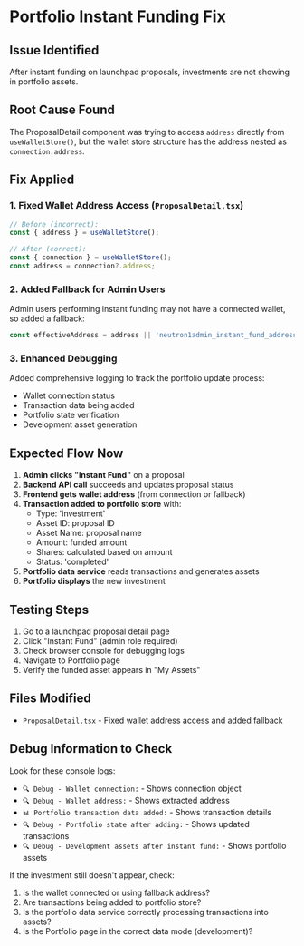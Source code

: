 # Portfolio Instant Funding Fix

## Issue Identified
After instant funding on launchpad proposals, investments are not showing in portfolio assets.

## Root Cause Found
The ProposalDetail component was trying to access `address` directly from `useWalletStore()`, but the wallet store structure has the address nested as `connection.address`.

## Fix Applied

### 1. **Fixed Wallet Address Access** (`ProposalDetail.tsx`)
```javascript
// Before (incorrect):
const { address } = useWalletStore();

// After (correct):
const { connection } = useWalletStore();
const address = connection?.address;
```

### 2. **Added Fallback for Admin Users**
Admin users performing instant funding may not have a connected wallet, so added a fallback:
```javascript
const effectiveAddress = address || 'neutron1admin_instant_fund_address';
```

### 3. **Enhanced Debugging**
Added comprehensive logging to track the portfolio update process:
- Wallet connection status
- Transaction data being added
- Portfolio state verification
- Development asset generation

## Expected Flow Now

1. **Admin clicks "Instant Fund"** on a proposal
2. **Backend API call** succeeds and updates proposal status
3. **Frontend gets wallet address** (from connection or fallback)
4. **Transaction added to portfolio store** with:
   - Type: 'investment'
   - Asset ID: proposal ID
   - Asset Name: proposal name
   - Amount: funded amount
   - Shares: calculated based on amount
   - Status: 'completed'
5. **Portfolio data service** reads transactions and generates assets
6. **Portfolio displays** the new investment

## Testing Steps

1. Go to a launchpad proposal detail page
2. Click "Instant Fund" (admin role required)
3. Check browser console for debugging logs
4. Navigate to Portfolio page
5. Verify the funded asset appears in "My Assets"

## Files Modified
- `ProposalDetail.tsx` - Fixed wallet address access and added fallback

## Debug Information to Check
Look for these console logs:
- `🔍 Debug - Wallet connection:` - Shows connection object
- `🔍 Debug - Wallet address:` - Shows extracted address
- `📊 Portfolio transaction data added:` - Shows transaction details
- `🔍 Debug - Portfolio state after adding:` - Shows updated transactions
- `🔍 Debug - Development assets after instant fund:` - Shows portfolio assets

If the investment still doesn't appear, check:
1. Is the wallet connected or using fallback address?
2. Are transactions being added to portfolio store?
3. Is the portfolio data service correctly processing transactions into assets?
4. Is the Portfolio page in the correct data mode (development)?